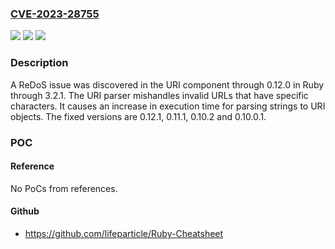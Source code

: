 ### [CVE-2023-28755](https://cve.mitre.org/cgi-bin/cvename.cgi?name=CVE-2023-28755)
![](https://img.shields.io/static/v1?label=Product&message=n%2Fa&color=blue)
![](https://img.shields.io/static/v1?label=Version&message=n%2Fa&color=blue)
![](https://img.shields.io/static/v1?label=Vulnerability&message=n%2Fa&color=brighgreen)

### Description

A ReDoS issue was discovered in the URI component through 0.12.0 in Ruby through 3.2.1. The URI parser mishandles invalid URLs that have specific characters. It causes an increase in execution time for parsing strings to URI objects. The fixed versions are 0.12.1, 0.11.1, 0.10.2 and 0.10.0.1.

### POC

#### Reference
No PoCs from references.

#### Github
- https://github.com/lifeparticle/Ruby-Cheatsheet

